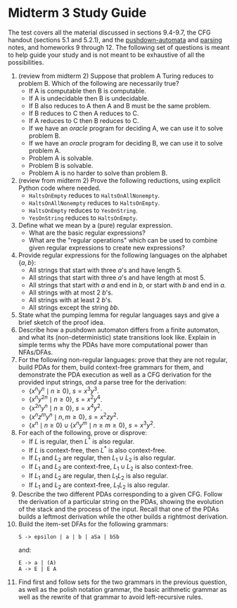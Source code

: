 # Midterm 3 Study Guide

The test covers all the material discussed in sections 9.4-9.7, the CFG handout (sections 5.1 and 5.2.1), and the [pushdown-automata](notes/new_cfg_pushdown.md) and [parsing](notes/parsing.md) notes, and homeworks 9 through 12. The following set of questions is meant to help guide your study and is not meant to be exhaustive of all the possibilities.

1. (review from midterm 2) Suppose that problem A Turing reduces to problem B. Which of the following are necessarily true?
    - If A is computable then B is computable.
    - If A is undecidable then B is undecidable.
    - If B also reduces to A then A and B must be the same problem.
    - If B reduces to C then A reduces to C.
    - If A reduces to C then B reduces to C.
    - If we have an *oracle* program for deciding A, we can use it to solve problem B.
    - If we have an *oracle* program for deciding B, we can use it to solve problem A.
    - Problem A is solvable.
    - Problem B is solvable.
    - Problem A is no harder to solve than problem B.
2. (review from midterm 2) Prove the following reductions, using explicit Python code where needed.
    - `HaltsOnEmpty` reduces to `HaltsOnAllNonempty`.
    - `HaltsOnAllNonempty` reduces to `HaltsOnEmpty`.
    - `HaltsOnEmpty` reduces to `YesOnString`.
    - `YesOnString` reduces to `HaltsOnEmpty`.
3. Define what we mean by a (pure) regular expression.
    - What are the basic regular expressions?
    - What are the "regular operations" which can be used to combine given regular expressions to create new expressions?
4. Provide regular expressions for the following languages on the alphabet $\{a,b\}$:
    - All strings that start with three $a$'s and have length 5.
    - All strings that start with three $a$'s and have length at most 5.
    - All strings that start with $a$ and end in $b$, or start with $b$ and end in $a$.
    - All strings with at most 2 $b$'s.
    - All strings with at least 2 $b$'s.
    - All strings except the string $bb$.
5. State what the pumping lemma for regular languages says and give a brief sketch of the proof idea.
6. Describe how a pushdown automaton differs from a finite automaton, and what its (non-deterministic) state transitions look like. Explain in simple terms why the PDAs have more computational power than NFAs/DFAs.
7. For the following non-regular languages: prove that they are not regular, build PDAs for them, build context-free grammars for them, and demonstrate the PDA execution as well as a CFG derivation for the provided input strings, *and* a parse tree for the derivation:
    - $\{x^n y^{n} \mid n\geq 0\}$,  $s=x^3y^3$.
    - $\{x^n y^{2n} \mid n\geq 0\}$,  $s=x^2y^4$.
    - $\{x^{2n} y^n \mid n\geq 0\}$,  $s=x^4y^2$.
    - $\{x^n z^m y^n \mid n, m\geq 0\}$,  $s=x^2zy^2$.
    - $\{x^n \mid n\geq 0\} \cup \{x^n y^m \mid n\geq m\geq 0\}$,  $s=x^3y^2$.
8. For each of the following, prove or disprove:
    - If $L$ is regular, then $L^*$ is also regular.
    - If $L$ is context-free, then $L^*$ is also context-free.
    - If $L_1$ and $L_2$ are regular, then $L_1 \cup L_2$ is also regular.
    - If $L_1$ and $L_2$ are context-free, $L_1 \cup L_2$ is also context-free.
    - If $L_1$ and $L_2$ are regular, then $L_1L_2$ is also regular.
    - If $L_1$ and $L_2$ are context-free, $L_1L_2$ is also regular.
9. Describe the two different PDAs corresponding to a given CFG. Follow the derivation of a particular string on the PDAs, showing the evolution of the stack and the process of the input. Recall that one of the PDAs builds a leftmost derivation while the other builds a rightmost derivation.
10. Build the item-set DFAs for the following grammars:
    ```
    S -> epsilon | a | b | aSa | bSb
    ```
    and:
    ```
    E -> a | (A)
    A -> E | E A
    ```
11. Find first and follow sets for the two grammars in the previous question, as well as the polish notation grammar, the basic arithmetic grammar as well as the rewrite of that grammar to avoid left-recursive rules.
